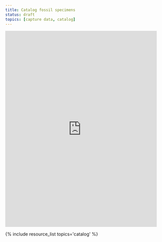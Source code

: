 ```yaml
---
title: Catalog fossil specimens
status: draft
topics: [capture data, catalog]
---
```


<iframe src="https://drive.google.com/file/d/1aK_8LZoIgt6qETTHpbH_ZOjMRT7pghKX/view?usp=drive_link" frameborder="0" width="480" height="621" allowfullscreen="true" mozallowfullscreen="true" webkitallowfullscreen="true"></iframe>

{% include resource_list topics='catalog' %}

